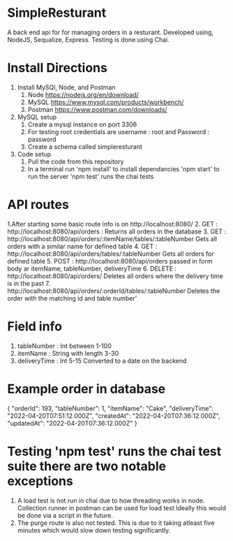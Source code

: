 # SimpleResturant

A back end api for for managing orders in a resturant. Developed using, NodeJS, Sequalize, Express. Testing is done using Chai.

# Install Directions

  1. Install MySQl, Node, and Postman
      1. Node https://nodejs.org/en/download/ 
      2. MySQL https://www.mysql.com/products/workbench/
      3. Postman https://www.postman.com/downloads/
  2. MySQL setup
      1. Create a mysql instance on port 3306
      2. For testing root credentials are username : root and Password : password
      3. Create a schema called simpleresturant
  3. Code setup
      1. Pull the code from this repository 
      2. In a terminal run 
          'npm install' to install dependancies
          'npm start' to run the server
          'npm test' runs the chai tests
         
# API routes
  1.After starting some basic route info is on http://localhost:8080/
  2. GET : http://localhost:8080/api/orders : Returns all orders in the database
  3. GET : http://localhost:8080/api/orders/:itemName/tables/:tableNumber Gets all orders with a similar name for defined table
  4. GET : http://localhost:8080/api/orders/tables/:tableNumber Gets all orders for defined table
  5. POST : http://localhost:8080/api/orders passed in form body ar itemName, tableNumber, deliveryTime
  6. DELETE : http://localhost:8080/api/orders/ Deletes all orders where the delivery time is in the past
  7. http://localhost:8080/api/orders/:orderId/tables/:tableNumber Deletes the order with the matching id and table number'
# Field info
  1. tableNumber : Int between 1-100
  2. itemName : String with length 3-30
  3. deliveryTime : Int 5-15 Converted to a date on the backend
# Example order in database
{
        "orderId": 193,
        "tableNumber": 1,
        "itemName": "Cake",
        "deliveryTime": "2022-04-20T07:51:12.000Z",
        "createdAt": "2022-04-20T07:36:12.000Z",
        "updatedAt": "2022-04-20T07:36:12.000Z"
}
# Testing 'npm test' runs the chai test suite there are two notable exceptions
  1. A load test is not run in chai due to how threading works in node. Collection runner in postman can be used for load test
     Ideally this would be done via a script in the future.
  2. The purge route is also not tested. This is due to it taking atleast five minutes which would slow down testing significantly.   
 
  
  
  
     
